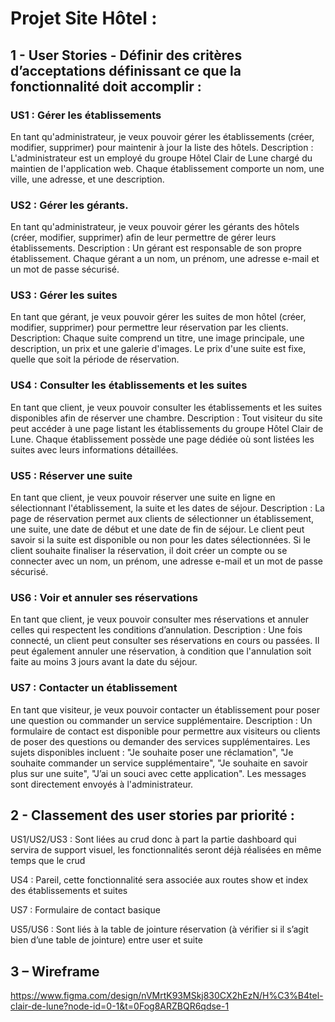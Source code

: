 # Projet Site Hôtel :

## 1 - User Stories - Définir des critères d’acceptations définissant ce que la fonctionnalité doit accomplir :

### US1 : Gérer les établissements

En tant qu'administrateur, je veux pouvoir gérer les établissements (créer, modifier, supprimer) pour maintenir à jour la liste des hôtels.
Description : L'administrateur est un employé du groupe Hôtel Clair de Lune chargé du maintien de l'application web. Chaque établissement comporte un nom, une ville, une adresse, et une description.

### US2 : Gérer les gérants.

En tant qu'administrateur, je veux pouvoir gérer les gérants des hôtels (créer, modifier, supprimer) afin de leur permettre de gérer leurs établissements.
Description : Un gérant est responsable de son propre établissement. Chaque gérant a un nom, un prénom, une adresse e-mail et un mot de passe sécurisé.

### US3 : Gérer les suites

En tant que gérant, je veux pouvoir gérer les suites de mon hôtel (créer, modifier, supprimer) pour permettre leur réservation par les clients.
Description: Chaque suite comprend un titre, une image principale, une description, un prix et une galerie d'images. Le prix d'une suite est fixe, quelle que soit la période de réservation.

### US4 : Consulter les établissements et les suites

En tant que client, je veux pouvoir consulter les établissements et les suites disponibles afin de réserver une chambre.
Description : Tout visiteur du site peut accéder à une page listant les établissements du groupe Hôtel Clair de Lune. Chaque établissement possède une page dédiée où sont listées les suites avec leurs informations détaillées.

### US5 : Réserver une suite

En tant que client, je veux pouvoir réserver une suite en ligne en sélectionnant l'établissement, la suite et les dates de séjour.
Description : La page de réservation permet aux clients de sélectionner un établissement, une suite, une date de début et une date de fin de séjour. Le client peut savoir si la suite est disponible ou non pour les dates sélectionnées. Si le client souhaite finaliser la réservation, il doit créer un compte ou se connecter avec un nom, un prénom, une adresse e-mail et un mot de passe sécurisé.

### US6 : Voir et annuler ses réservations

En tant que client, je veux pouvoir consulter mes réservations et annuler celles qui respectent les conditions d’annulation.
Description : Une fois connecté, un client peut consulter ses réservations en cours ou passées. Il peut également annuler une réservation, à condition que l'annulation soit faite au moins 3 jours avant la date du séjour.

### US7 : Contacter un établissement

En tant que visiteur, je veux pouvoir contacter un établissement pour poser une question ou commander un service supplémentaire.
Description : Un formulaire de contact est disponible pour permettre aux visiteurs ou clients de poser des questions ou demander des services supplémentaires. Les sujets disponibles incluent : "Je souhaite poser une réclamation", "Je souhaite commander un service supplémentaire", "Je souhaite en savoir plus sur une suite", "J’ai un souci avec cette application". Les messages sont directement envoyés à l'administrateur.

## 2 - Classement des user stories par priorité :

US1/US2/US3 : Sont liées au crud donc à part la partie dashboard qui servira de support visuel, les fonctionnalités seront déjà réalisées en même temps que le crud

US4 : Pareil, cette fonctionnalité sera associée aux routes show et index des établissements et suites

US7 : Formulaire de contact basique 

US5/US6 : Sont liés à la table de jointure réservation (à vérifier si il s’agit bien d’une table de jointure) entre user et suite

## 3 – Wireframe

https://www.figma.com/design/nVMrtK93MSkj830CX2hEzN/H%C3%B4tel-clair-de-lune?node-id=0-1&t=0Fog8ARZBQR6qdse-1
